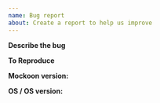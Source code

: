 ```yaml
---
name: Bug report
about: Create a report to help us improve
---
```


**Describe the bug**

<!-- A clear and concise description of what the bug is, including relevant screenshots, error messages, etc. -->

**To Reproduce**

<!-- Steps to reproduce the behavior.
/!\ Please include the environment / route configuration you are using if you can (route, response type, headers, body, etc) -->

**Mockoon version:**

<!-- 1.1.0, 1.0.0, etc -->

**OS / OS version:**

<!-- Windows 10, Mac OS, Linux Ubuntu 18.xx, etc  -->

